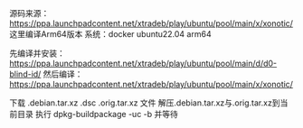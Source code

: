 源码来源：https://ppa.launchpadcontent.net/xtradeb/play/ubuntu/pool/main/x/xonotic/ 这里编译Arm64版本 系统：docker ubuntu22.04 arm64

先编译并安装：https://ppa.launchpadcontent.net/xtradeb/play/ubuntu/pool/main/d/d0-blind-id/ 然后编译：https://ppa.launchpadcontent.net/xtradeb/play/ubuntu/pool/main/x/xonotic/

下载 .debian.tar.xz .dsc .orig.tar.xz 文件 解压.debian.tar.xz与.orig.tar.xz到当前目录 执行 dpkg-buildpackage -uc -b 并等待
